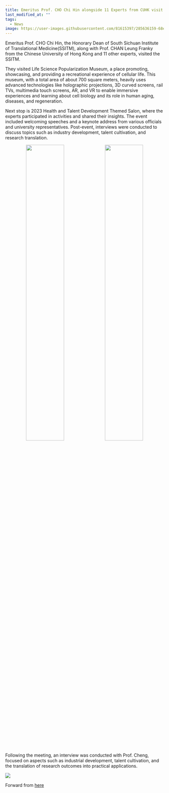 ```yaml
---
title: Emeritus Prof. CHO Chi Hin alongside 11 Experts from CUHK visit South Sichuan Institute of Translational Medicine(SSITM)
last_modified_at: ""
tags: 
  - News
image: https://user-images.githubusercontent.com/81615397/285636159-68ebe09e-818a-4f96-a57d-6f1466f3a334.JPG
---
```


Emeritus Prof. CHO Chi Hin, the Honorary Dean of South Sichuan Institute of Translational Medicine(SSITM), along with Prof. CHAN Leung Franky from the Chinese University of Hong Kong and 11 other experts, visited the SSITM.

They visited Life Science Popularization Museum, a place promoting, showcasing, and providing a recreational experience of cellular life. This museum, with a total area of about 700 square meters, heavily uses advanced technologies like holographic projections, 3D curved screens, rail TVs, multimedia touch screens, AR, and VR to enable immersive experiences and learning about cell biology and its role in human aging, diseases, and regeneration.

Next stop is 2023 Health and Talent Development Themed Salon, where the experts participated in activities and shared their insights. The event included welcoming speeches and a keynote address from various officials and university representatives. Post-event, interviews were conducted to discuss topics such as industry development, talent cultivation, and research translation.

<p align="center" width="95%">
    <img width="49%" src="https://user-images.githubusercontent.com/81615397/285636150-ca0b4a0b-a6f4-4110-b872-6d4db0dbfe68.JPG">
    <img width="49%" src="https://user-images.githubusercontent.com/81615397/285636159-68ebe09e-818a-4f96-a57d-6f1466f3a334.JPG">
</p>

Following the meeting, an interview was conducted with Prof. Cheng, focused on aspects such as industrial development, talent cultivation, and the translation of research outcomes into practical applications.

![](https://youtu.be/9ucl_w-hyIw)

Forward from [here](https://mp.weixin.qq.com/s/Tik9aL9Re-lW9Nc83tioYw)